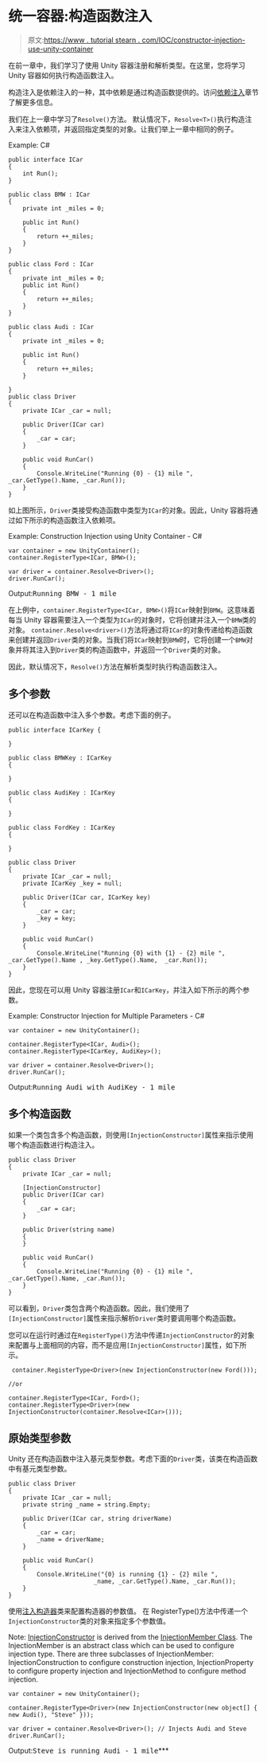 # 统一容器:构造函数注入

> 原文:[https://www . tutorial stearn . com/IOC/constructor-injection-use-unity-container](https://www.tutorialsteacher.com/ioc/constructor-injection-using-unity-container)

在前一章中，我们学习了使用 Unity 容器注册和解析类型。在这里，您将学习 Unity 容器如何执行构造函数注入。

构造注入是依赖注入的一种，其中依赖是通过构造函数提供的。访问[依赖注入](/ioc/dependency-injection)章节了解更多信息。

我们在上一章中学习了`Resolve()`方法。 默认情况下，`Resolve<T>()`执行构造注入来注入依赖项，并返回指定类型的对象。让我们举上一章中相同的例子。

Example: C# 

```
public interface ICar
{
    int Run();
}

public class BMW : ICar
{
    private int _miles = 0;

    public int Run()
    {
        return ++_miles;
    }
}

public class Ford : ICar
{
    private int _miles = 0;
    public int Run()
    {
        return ++_miles;
    }
}

public class Audi : ICar
{
    private int _miles = 0;

    public int Run()
    {
        return ++_miles;
    }

}
public class Driver
{
    private ICar _car = null;

    public Driver(ICar car)
    {
        _car = car;
    }

    public void RunCar()
    {
        Console.WriteLine("Running {0} - {1} mile ", _car.GetType().Name, _car.Run());
    }
} 
```

如上图所示，`Driver`类接受构造函数中类型为`ICar`的对象。因此，Unity 容器将通过如下所示的构造函数注入依赖项。

Example: Construction Injection using Unity Container - C# 

```
var container = new UnityContainer();
container.RegisterType<ICar, BMW>();

var driver = container.Resolve<Driver>();
driver.RunCar(); 
```

Output:<samp>Running BMW - 1 mile</samp>

在上例中，`container.RegisterType<ICar, BMW>()`将`ICar`映射到`BMW`。这意味着每当 Unity 容器需要注入一个类型为`ICar`的对象时，它将创建并注入一个`BMW`类的对象。 `container.Resolve<driver>()`方法将通过将`ICar`的对象传递给构造函数来创建并返回`Driver`类的对象。当我们将`ICar`映射到`BMW`时，它将创建一个`BMW`对象并将其注入到`Driver`类的构造函数中，并返回一个`Driver`类的对象。

因此，默认情况下，`Resolve()`方法在解析类型时执行构造函数注入。

## 多个参数

还可以在构造函数中注入多个参数。考虑下面的例子。

```
public interface ICarKey { 

}

public class BMWKey : ICarKey 
{

}

public class AudiKey : ICarKey 
{

}

public class FordKey : ICarKey 
{

}

public class Driver
{
    private ICar _car = null;
    private ICarKey _key = null;

    public Driver(ICar car, ICarKey key) 
    {
        _car = car;
        _key = key;
    }

    public void RunCar()
    {
        Console.WriteLine("Running {0} with {1} - {2} mile ", _car.GetType().Name , _key.GetType().Name,  _car.Run());
    }
} 
```

因此，您现在可以用 Unity 容器注册`ICar`和`ICarKey`，并注入如下所示的两个参数。

Example: Constructor Injection for Multiple Parameters - C# 

```
var container = new UnityContainer();

container.RegisterType<ICar, Audi>();
container.RegisterType<ICarKey, AudiKey>();

var driver = container.Resolve<Driver>();
driver.RunCar(); 
```

Output:<samp>Running Audi with AudiKey - 1 mile</samp>

## 多个构造函数

如果一个类包含多个构造函数，则使用`[InjectionConstructor]`属性来指示使用哪个构造函数进行构造注入。

```
public class Driver
{
    private ICar _car = null;

    [InjectionConstructor]
    public Driver(ICar car)
    {
        _car = car;
    }

    public Driver(string name)
    {
    }

    public void RunCar()
    {
        Console.WriteLine("Running {0} - {1} mile ", _car.GetType().Name, _car.Run());
    }
} 
```

可以看到，`Driver`类包含两个构造函数。因此，我们使用了`[InjectionConstructor]`属性来指示解析`Driver`类时要调用哪个构造函数。

您可以在运行时通过在`RegisterType()`方法中传递`InjectionConstructor`的对象来配置与上面相同的内容，而不是应用`[InjectionConstructor]`属性，如下所示。

```
 container.RegisterType<Driver>(new InjectionConstructor(new Ford()));

//or 

container.RegisterType<ICar, Ford>();
container.RegisterType<Driver>(new InjectionConstructor(container.Resolve<ICar>())); 
```

## 原始类型参数

Unity 还在构造函数中注入基元类型参数。考虑下面的`Driver`类，该类在构造函数中有基元类型参数。

```
public class Driver
{
    private ICar _car = null;
    private string _name = string.Empty;

    public Driver(ICar car, string driverName)
    {
        _car = car;
        _name = driverName;
    }

    public void RunCar()
    {
        Console.WriteLine("{0} is running {1} - {2} mile ", 
                        _name, _car.GetType().Name, _car.Run());
    }
} 
```

使用[注入构造器](https://msdn.microsoft.com/en-us/library/microsoft.practices.unity.injectionconstructor.aspx "InjectionConstructor on MSDN")类来配置构造器的参数值。 在 RegisterType()方法中传递一个`InjectionConstructor`类的对象来指定多个参数值。

Note: [InjectionConstructor](https://msdn.microsoft.com/en-us/library/microsoft.practices.unity.injectionconstructor.aspx "InjectionConstructor on MSDN") is derived from the [InjectionMember Class](https://msdn.microsoft.com/en-us/library/microsoft.practices.unity.injectionmember.aspx "InjectionMember"). The InjectionMember is an abstract class which can be used to configure injection type. There are three subclasses of InjectionMember: InjectionConstruction to configure construction injection, InjectionProperty to configure property injection and InjectionMethod to configure method injection.

```
var container = new UnityContainer();

container.RegisterType<Driver>(new InjectionConstructor(new object[] { new Audi(), "Steve" }));

var driver = container.Resolve<Driver>(); // Injects Audi and Steve
driver.RunCar(); 
```

Output:<samp>Steve is running Audi - 1 mile</samp>***
